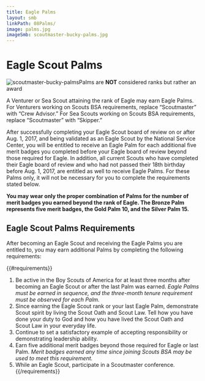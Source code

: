```yaml
---
title: Eagle Palms
layout: smb
linkPath: 08Palms/
image: palms.jpg
imageSmb: scoutmaster-bucky-palms.jpg
---
```


# Eagle Scout Palms

<div class="D(f) Fxd(c)--s">

<div class="Ta(c) Pt(1em)--s">

![scoutmaster-bucky-palms]({{imageSmb}})Palms are **NOT** considered ranks but rather an award</div>

<div>

A Venturer or Sea Scout attaining the rank of Eagle may earn Eagle Palms. For Venturers working on Scouts BSA requirements, replace “Scoutmaster” with “Crew Advisor.” For Sea Scouts working on Scouts BSA requirements, replace “Scoutmaster” with “Skipper.”

After successfully completing your Eagle Scout board of review on or after Aug. 1, 2017, and being validated as an Eagle Scout by the National Service Center, you will be entitled to receive an Eagle Palm for each additional five merit badges you completed before your Eagle board of review beyond those required for Eagle. In addition, all current Scouts who have completed their Eagle board of review and who had not passed their 18th birthday before Aug. 1, 2017, are entitled as well to receive Eagle Palms. For these Palms only, it will not be necessary for you to complete the requirements stated below.

**You may wear only the proper combination of Palms for the number of merit badges you earned beyond the rank of Eagle. The Bronze Palm represents five merit badges, the Gold Palm 10, and the Silver Palm 15.**

</div></div>

## Eagle Scout Palms Requirements

After becoming an Eagle Scout and receiving the Eagle Palms you are entitled to, you may earn additional Palms by completing the following requirements:

{{#requirements}}
1. Be active in the Boy Scouts of America for at least three months after becoming an Eagle Scout or after the last Palm was earned. *Eagle Palms must be earned in sequence, and the three-month tenure requirement must be observed for each Palm.*
2. Since earning the Eagle Scout rank or your last Eagle Palm, demonstrate Scout spirit by living the Scout Oath and Scout Law. Tell how you have done your duty to God and how you have lived the Scout Oath and Scout Law in your everyday life.
3. Continue to set a satisfactory example of accepting responsibility or demonstrating leadership ability.
4. Earn five additional merit badges beyond those required for Eagle or last Palm. *Merit badges earned any time since joining Scouts BSA may be used to meet this requirement.*
5. While an Eagle Scout, participate in a Scoutmaster conference.
{{/requirements}}
